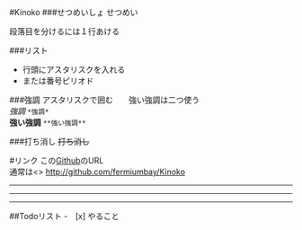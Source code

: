 ﻿#Kinoko
###せつめいしょ
せつめい

段落目を分けるには１行あける

###リスト
* 行頭にアスタリスクを入れる
* または番号ピリオド

###強調
アスタリスクで囲む　　強い強調は二つ使う  
*強調*  `*強調*`  
**強い強調** `**強い強調**`

###打ち消し
~~打ち消し~~

#リンク
この[Github](http://github.com/fermiumbay/Kinoko)のURL  
通常は<> <http://github.com/fermiumbay/Kinoko>

---
***
* * *

##Todoリスト
-　[x] やること